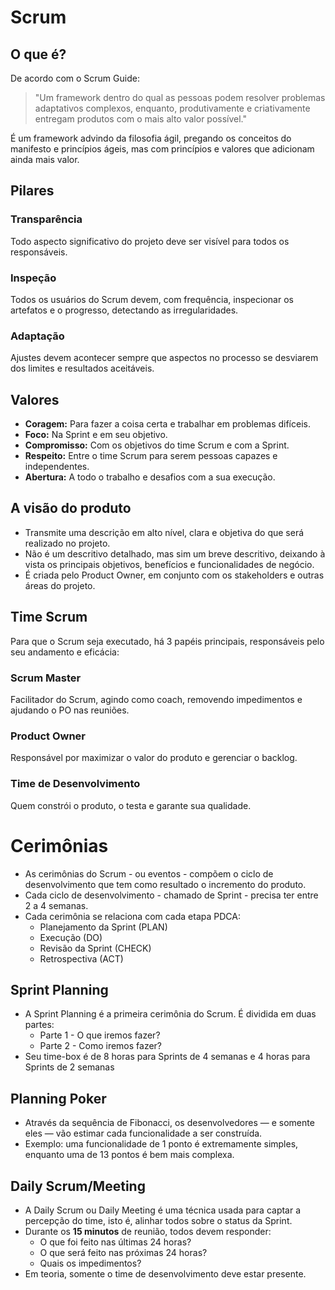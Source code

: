 # Scrum

## O que é?

De acordo com o Scrum Guide:  
> "Um framework dentro do qual as pessoas podem resolver problemas adaptativos complexos, enquanto, produtivamente e criativamente entregam produtos com o mais alto valor possível."

É um framework advindo da filosofia ágil, pregando os conceitos do manifesto e princípios ágeis, mas com princípios e valores que adicionam ainda mais valor.

## Pilares

### Transparência
Todo aspecto significativo do projeto deve ser visível para todos os responsáveis.

### Inspeção
Todos os usuários do Scrum devem, com frequência, inspecionar os artefatos e o progresso, detectando as irregularidades.

### Adaptação
Ajustes devem acontecer sempre que aspectos no processo se desviarem dos limites e resultados aceitáveis.

## Valores

- **Coragem:** Para fazer a coisa certa e trabalhar em problemas difíceis.  
- **Foco:** Na Sprint e em seu objetivo.  
- **Compromisso:** Com os objetivos do time Scrum e com a Sprint.  
- **Respeito:** Entre o time Scrum para serem pessoas capazes e independentes.  
- **Abertura:** A todo o trabalho e desafios com a sua execução.

## A visão do produto

- Transmite uma descrição em alto nível, clara e objetiva do que será realizado no projeto.  
- Não é um descritivo detalhado, mas sim um breve descritivo, deixando à vista os principais objetivos, benefícios e funcionalidades de negócio.  
- É criada pelo Product Owner, em conjunto com os stakeholders e outras áreas do projeto.

## Time Scrum

Para que o Scrum seja executado, há 3 papéis principais, responsáveis pelo seu andamento e eficácia:

### Scrum Master
Facilitador do Scrum, agindo como coach, removendo impedimentos e ajudando o PO nas reuniões.

### Product Owner
Responsável por maximizar o valor do produto e gerenciar o backlog.

### Time de Desenvolvimento
Quem constrói o produto, o testa e garante sua qualidade.

# Cerimônias

- As cerimônias do Scrum - ou eventos - compõem o ciclo de desenvolvimento que tem como resultado o incremento do produto.
- Cada ciclo de desenvolvimento - chamado de Sprint - precisa ter entre 2 a 4 semanas.
- Cada cerimônia se relaciona com cada etapa PDCA:
  - Planejamento da Sprint (PLAN)
  - Execução (DO)
  - Revisão da Sprint (CHECK)
  - Retrospectiva (ACT)

## Sprint Planning

- A Sprint Planning é a primeira cerimônia do Scrum. É dividida em duas partes:
  - Parte 1 - O que iremos fazer?
  - Parte 2 - Como iremos fazer?
- Seu time-box é de 8 horas para Sprints de 4 semanas e 4 horas para Sprints de 2 semanas

## Planning Poker

- Através da sequência de Fibonacci, os desenvolvedores — e somente eles — vão estimar cada funcionalidade a ser construída.
- Exemplo: uma funcionalidade de 1 ponto é extremamente simples, enquanto uma de 13 pontos é bem mais complexa.

## Daily Scrum/Meeting

- A Daily Scrum ou Daily Meeting é uma técnica usada para captar a percepção do time, isto é, alinhar todos sobre o status da Sprint.
- Durante os **15 minutos** de reunião, todos devem responder:
  - O que foi feito nas últimas 24 horas?
  - O que será feito nas próximas 24 horas?
  - Quais os impedimentos?
- Em teoria, somente o time de desenvolvimento deve estar presente.

